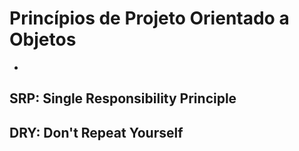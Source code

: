 # Princípios de Projeto Orientado a Objetos

* 

## SRP: Single Responsibility Principle

## DRY: Don't Repeat Yourself

